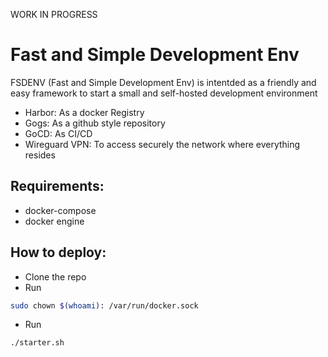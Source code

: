 WORK IN PROGRESS

# Fast and Simple Development Env

FSDENV  (Fast and Simple Development Env) is intentded as a friendly and easy framework to start a small and self-hosted development environment

* Harbor: As a docker Registry
* Gogs: As a github style repository
* GoCD: As CI/CD 
* Wireguard VPN: To access securely the network where everything resides

## Requirements:
* docker-compose
* docker engine

## How to deploy:
* Clone the repo
* Run 
```BASH
sudo chown $(whoami): /var/run/docker.sock
```
* Run
```BASH
./starter.sh
```
